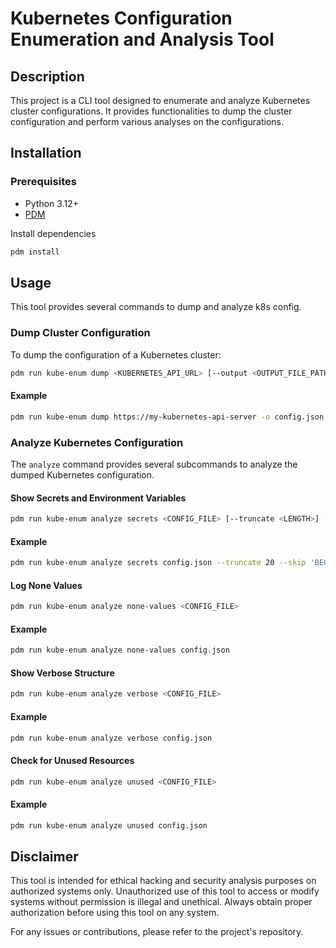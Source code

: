 # Kubernetes Configuration Enumeration and Analysis Tool

## Description

This project is a CLI tool designed to enumerate and analyze Kubernetes cluster configurations. It provides functionalities to dump the cluster configuration and perform various analyses on the configurations.

## Installation

### Prerequisites

- Python 3.12+
- [PDM](https://pdm-project.org/en/latest/)

Install dependencies

```sh
pdm install
```

## Usage

This tool provides several commands to dump and analyze k8s config.

### Dump Cluster Configuration

To dump the configuration of a Kubernetes cluster:

```sh
pdm run kube-enum dump <KUBERNETES_API_URL> [--output <OUTPUT_FILE_PATH>]
```

#### Example

```sh
pdm run kube-enum dump https://my-kubernetes-api-server -o config.json
```

### Analyze Kubernetes Configuration

The `analyze` command provides several subcommands to analyze the dumped Kubernetes configuration.

#### Show Secrets and Environment Variables

```sh
pdm run kube-enum analyze secrets <CONFIG_FILE> [--truncate <LENGTH>] [--skip <STRING>] [--skip-ns <NAMESPACE>]
```

#### Example

```sh
pdm run kube-enum analyze secrets config.json --truncate 20 --skip 'BEGIN' --skip-ns kube-system
```

#### Log None Values

```sh
pdm run kube-enum analyze none-values <CONFIG_FILE>
```

#### Example

```sh
pdm run kube-enum analyze none-values config.json
```

#### Show Verbose Structure

```sh
pdm run kube-enum analyze verbose <CONFIG_FILE>
```

#### Example

```sh
pdm run kube-enum analyze verbose config.json
```

#### Check for Unused Resources

```sh
pdm run kube-enum analyze unused <CONFIG_FILE>
```

#### Example

```sh
pdm run kube-enum analyze unused config.json
```

## Disclaimer

This tool is intended for ethical hacking and security analysis purposes on authorized systems only. Unauthorized use of this tool to access or modify systems without permission is illegal and unethical. Always obtain proper authorization before using this tool on any system.

For any issues or contributions, please refer to the project's repository.
